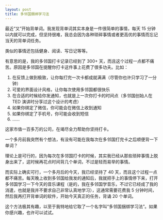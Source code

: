 ```yaml
---
layout: post
title: 多邻国捆绑学习法
---
```


最近“又”开始背单词。我发现背单词其实本身是一件很简单的事情，每天 15 分钟以内就可以完成，但坚持很难，我总会因为各种琐碎事情或者更高优的事情而忘记当天的背单词任务。

类似的事情还包括健身、阅读、写日记等等。

有意思的是，我的多邻国打卡记录已经到了 300+ 天，而且这个过程一点都不痛苦。原因是多邻国在提醒你打卡这件事上花费了很多功夫。比如：

1. 在反馈上做到极致，让你每打完一次卡都成就满满（尽管你也许只学习了一分钟）
2. 可爱的界面设计风格，让你每次使用多邻国都很快乐
3. 在合适的时候给你发通知，也就是上一次你打卡的时间点（多邻国创始人在 TED 演讲时分享过这个设计的考虑）
4. 如果你绑定了微信，你可能会在微信上收到通知
5. 如果你绑定了手机号，你可能会收到短信
6. ……

这家市值一百多万的公司，在竭尽全力帮助你坚持打卡。

一个多月前我突然有个想法，有没有可能在我每次在多邻国打完卡之后顺便背一下单词？

理论上是可行的，因为每次在多邻国打卡的时候，其实我已经从那些琐碎事情上脱身出来了，这时候再花点时间背几个单词，不过是轻而易举的事情。

而实际上确实可行，一个多月后的今天，我已经坚持了 40 天，而且这个过程一点都不痛苦。每天晚上收到多邻国给我发的通知后，我就把手上的事情停下来，打开多邻国学习一下今天的音乐课程（是的，我在多邻国学音乐，不过它已经成了我的消遣，也就是我并不要求自己非常认真地学习），这通常需要花费我 5 分钟时间，然后我再打开背单词的软件，开始今天真正的任务，背诵 20 个单词。

这个方法极其有趣，以至于我特地给它取了一个名字叫“多邻国捆绑学习法”。如果你感兴趣，也许可以试试。